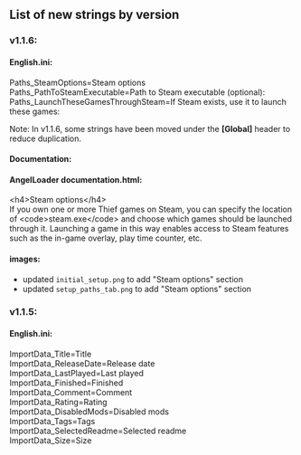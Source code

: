 ## List of new strings by version

### v1.1.6:

#### English.ini:

Paths_SteamOptions=Steam options  
Paths_PathToSteamExecutable=Path to Steam executable (optional):  
Paths_LaunchTheseGamesThroughSteam=If Steam exists, use it to launch these games:

Note: In v1.1.6, some strings have been moved under the **\[Global\]** header to reduce duplication.

#### Documentation:

#### AngelLoader documentation.html:

\<h4\>Steam options\</h4\>  
If you own one or more Thief games on Steam, you can specify the location of \<code\>steam.exe\</code\> and choose which games should be launched through it. Launching a game in this way enables access to Steam features such as the in-game overlay, play time counter, etc.

#### images:

- updated `initial_setup.png` to add "Steam options" section
- updated `setup_paths_tab.png` to add "Steam options" section

### v1.1.5:

#### English.ini:

ImportData_Title=Title  
ImportData_ReleaseDate=Release date  
ImportData_LastPlayed=Last played  
ImportData_Finished=Finished  
ImportData_Comment=Comment  
ImportData_Rating=Rating  
ImportData_DisabledMods=Disabled mods  
ImportData_Tags=Tags  
ImportData_SelectedReadme=Selected readme  
ImportData_Size=Size  
